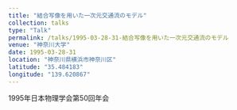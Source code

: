 ```yaml
---
title: "結合写像を用いた一次元交通流のモデル"
collection: talks
type: "Talk"
permalink: /talks/1995-03-28-31-結合写像を用いた一次元交通流のモデル
venue: "神奈川大学"
date: 1995-03-28-31
location: "神奈川県横浜市神奈川区"
latitude: "35.484183"
longitude: "139.620867"
---
```


1995年日本物理学会第50回年会

